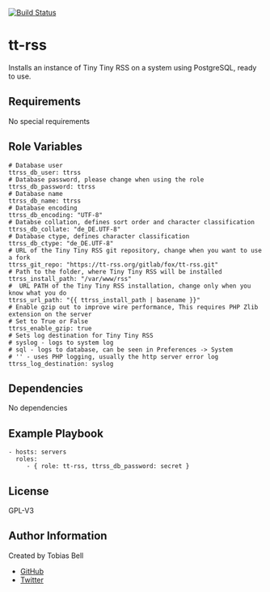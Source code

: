 [![Build Status](https://travis-ci.org/tobidope/ansible-tt-rss.svg?branch=master)](https://travis-ci.org/tobidope/ansible-tt-rss)

tt-rss
======

Installs an instance of Tiny Tiny RSS on a system using PostgreSQL, ready to use.

Requirements
------------

No special requirements

Role Variables
--------------

	# Database user
	ttrss_db_user: ttrss
	# Database password, please change when using the role
	ttrss_db_password: ttrss
	# Database name
	ttrss_db_name: ttrss
	# Database encoding
	ttrss_db_encoding: "UTF-8"
	# Databse collation, defines sort order and character classification
	ttrss_db_collate: "de_DE.UTF-8"
	# Database ctype, defines character classification
	ttrss_db_ctype: "de_DE.UTF-8"
	# URL of the Tiny Tiny RSS git repository, change when you want to use a fork
	ttrss_git_repo: "https://tt-rss.org/gitlab/fox/tt-rss.git"
	# Path to the folder, where Tiny Tiny RSS will be installed
	ttrss_install_path: "/var/www/rss"
	#  URL PATH of the Tiny Tiny RSS installation, change only when you know what you do
	ttrss_url_path: "{{ ttrss_install_path | basename }}"
	# Enable gzip out to improve wire performance, This requires PHP Zlib extension on the server
	# Set to True or False
	ttrss_enable_gzip: true
	# Sets log destination for Tiny Tiny RSS
	# syslog - logs to system log
	# sql - logs to database, can be seen in Preferences -> System
	# '' - uses PHP logging, usually the http server error log
	ttrss_log_destination: syslog

Dependencies
------------

No dependencies

Example Playbook
----------------

    - hosts: servers
      roles:
         - { role: tt-rss, ttrss_db_password: secret }

License
-------

GPL-V3

Author Information
------------------

Created by Tobias Bell

* [GitHub](https://github.com/tobidope)
* [Twitter](https://twitter.com/tobidope)

